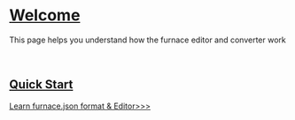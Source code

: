 # [<i class="fas fa-house"></i> Welcome](#welcome)
This page helps you understand how the furnace editor and converter work

<br>

##  [<i class="fas fa-rocket"></i> Quick Start](#quick-start)

[Learn furnace.json format & Editor>>>](docs?page=editor/Sprites_to_Furnace)